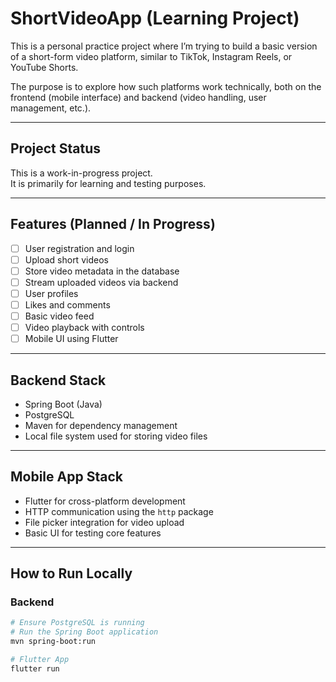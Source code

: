# ShortVideoApp (Learning Project)

This is a personal practice project where I’m trying to build a basic version of a short-form video platform, similar to TikTok, Instagram Reels, or YouTube Shorts.

The purpose is to explore how such platforms work technically, both on the frontend (mobile interface) and backend (video handling, user management, etc.).

---

## Project Status

This is a work-in-progress project.  
It is primarily for learning and testing purposes.

---

## Features (Planned / In Progress)

- [ ] User registration and login
- [ ] Upload short videos
- [ ] Store video metadata in the database
- [ ] Stream uploaded videos via backend
- [ ] User profiles
- [ ] Likes and comments
- [ ] Basic video feed
- [ ] Video playback with controls
- [ ] Mobile UI using Flutter

---

## Backend Stack

- Spring Boot (Java)
- PostgreSQL
- Maven for dependency management
- Local file system used for storing video files

---

## Mobile App Stack

- Flutter for cross-platform development
- HTTP communication using the `http` package
- File picker integration for video upload
- Basic UI for testing core features

---

## How to Run Locally

### Backend
```bash
# Ensure PostgreSQL is running
# Run the Spring Boot application
mvn spring-boot:run

# Flutter App
flutter run
